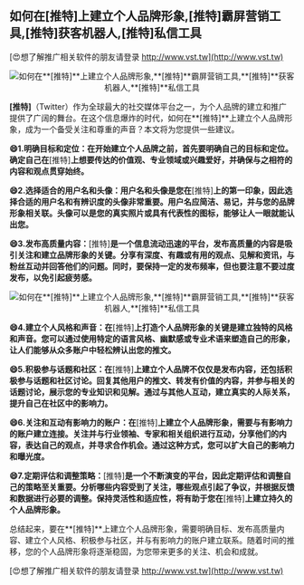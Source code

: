 ## **如何在**[推特]**上建立个人品牌形象,**[推特]**霸屏营销工具,**[推特]**获客机器人,**[推特]**私信工具**

[😍想了解推广相关软件的朋友请登录 http://www.vst.tw](http://www.vst.tw)

 <center><img src="https://vst.tw/MP4/tuiguang/png/0.png" alt="如何在**[推特]**上建立个人品牌形象,**[推特]**霸屏营销工具,**[推特]**获客机器人,**[推特]**私信工具"></center>

**[推特]**（Twitter）作为全球最大的社交媒体平台之一，为个人品牌的建立和推广提供了广阔的舞台。在这个信息爆炸的时代，如何在**[推特]**上建立个人品牌形象，成为一个备受关注和尊重的声音？本文将为您提供一些建议。

**😄1.明确目标和定位：在开始建立个人品牌之前，首先要明确自己的目标和定位。确定自己在**[推特]**上想要传达的价值观、专业领域或兴趣爱好，并确保与之相符的内容和观点贯穿始终。**

**😄2.选择适合的用户名和头像：用户名和头像是您在**[推特]**上的第一印象，因此选择合适的用户名和有辨识度的头像非常重要。用户名应简洁、易记，并与您的品牌形象相关联。头像可以是您的真实照片或具有代表性的图标，能够让人一眼就能认出您。**

**😄3.发布高质量内容：**[推特]**是一个信息流动迅速的平台，发布高质量的内容是吸引关注和建立品牌形象的关键。分享有深度、有趣或有用的观点、见解和资讯，与粉丝互动并回答他们的问题。同时，要保持一定的发布频率，但也要注意不要过度发布，以免引起疲劳感。**

 <center><img src="https://vst.tw/MP4/tuiguang/png/4.png" alt="如何在**[推特]**上建立个人品牌形象,**[推特]**霸屏营销工具,**[推特]**获客机器人,**[推特]**私信工具"></center>

**😄4.建立个人风格和声音：在**[推特]**上打造个人品牌形象的关键是建立独特的风格和声音。您可以通过使用特定的语言风格、幽默感或专业术语来塑造自己的形象，让人们能够从众多账户中轻松辨认出您的推文。**

**😄5.积极参与话题和社区：在**[推特]**上建立个人品牌不仅仅是发布内容，还包括积极参与话题和社区讨论。回复其他用户的推文、转发有价值的内容，并参与相关的话题讨论，展示您的专业知识和见解。通过与其他人互动，建立真实的人际关系，提升自己在社区中的影响力。**

**😄6.关注和互动有影响力的账户：在**[推特]**上建立个人品牌形象，需要与有影响力的账户建立连接。关注并与行业领袖、专家和相关组织进行互动，分享他们的内容，表达自己的观点，并寻求合作机会。通过这种方式，您可以扩大自己的影响力和曝光度。**

**😄7.定期评估和调整策略：**[推特]**是一个不断演变的平台，因此定期评估和调整自己的策略至关重要。分析哪些内容受到了关注，哪些观点引起了争议，并根据反馈和数据进行必要的调整。保持灵活性和适应性，将有助于您在**[推特]**上建立持久的个人品牌形象。**

总结起来，要在**[推特]**上建立个人品牌形象，需要明确目标、发布高质量内容、建立个人风格、积极参与社区，并与有影响力的账户建立联系。随着时间的推移，您的个人品牌形象将逐渐稳固，为您带来更多的关注、机会和成就。

[😍想了解推广相关软件的朋友请登录 http://www.vst.tw](http://www.vst.tw)



